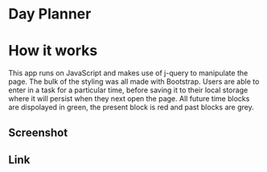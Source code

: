 # Day Planner

# How it works

This app runs on JavaScript and makes use of j-query to manipulate the page. The bulk of the styling was all made with Bootstrap. Users are able to enter in a task for a particular time, before saving it to their local storage where it will persist when they next open the page. All future time blocks are dispolayed in green, the present block is red and past blocks are grey.

## Screenshot

## Link